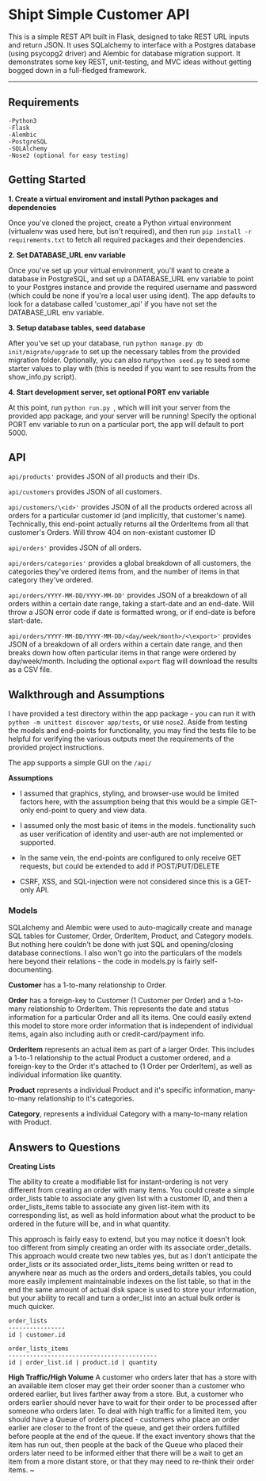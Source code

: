 # Shipt Simple Customer API

This is a simple REST API built in Flask, designed to take REST URL inputs and return JSON. It uses SQLalchemy to interface with a Postgres database (using psycopg2 driver) and Alembic for database migration support. It demonstrates some key REST, unit-testing, and MVC ideas without getting bogged down in a full-fledged framework. 
***

## Requirements
```
-Python3
-Flask
-Alembic
-PostgreSQL
-SQLAlchemy
-Nose2 (optional for easy testing)
```
## Getting Started

**1. Create a virtual enviroment and install Python packages and dependencies**

Once you've cloned the project, create a Python virtual environment (virtualenv was used here, but isn't required), and then run ```pip install -r requirements.txt``` to fetch all required packages and their dependencies.

**2. Set DATABASE_URL env variable**

Once you've set up your virtual environment, you'll want to create a database in PostgreSQL, and set up a DATABASE\_URL env variable to point to your Postgres instance and provide the required username and password (which could be none if you're a local user using ident). The app defaults to look for a database called 'customer_api' if you have not set the DATABASE\_URL env variable.

**3. Setup database tables, seed database**

After you've set up your database, run ```python manage.py db init/migrate/upgrade``` to set up the necessary tables from the provided migration folder. Optionally, you can also run```python seed.py``` to seed some starter values to play with (this is needed if you want to see results from the show_info.py script).

**4. Start development server, set optional PORT env variable**

At this point, run ```python run.py ```, which will init your server from the provided app package, and your server will be running! Specify the optional PORT env variable to run on a particular port, the app will default to port 5000.


## API

```api/products'```  provides JSON of all products and their IDs.

```api/customers``` provides JSON of all customers.

```api/customers/\<id>'``` provides JSON of all the products ordered across all orders for a particular customer id (and implicitly, that customer's name). Technically, this end-point actually returns all the OrderItems from all that customer's Orders. Will throw 404 on non-existant customer ID

```api/orders'``` provides JSON of all orders.

```api/orders/categories'``` provides a global breakdown of all customers, the categories they've ordered items from, and the number of items in that category they've ordered.

```api/orders/YYYY-MM-DD/YYYY-MM-DD'``` provides JSON of a breakdown of all orders within a certain date range, taking a start-date and an end-date. Will throw a JSON error code if date is formatted wrong, or if end-date is before start-date.

```api/orders/YYYY-MM-DD/YYYY-MM-DD/<day/week/month>/<\export>'``` provides JSON of a breakdown of all orders within a certain date range, and then breaks down how often particular items in that range were ordered by day/week/month. Including the optional ```export``` flag will download the results as a CSV file.

## Walkthrough and Assumptions

I have provided a test directory within the app package - you can run it with ```python -m unittest discover app/tests```, or use ```nose2```. Aside from testing the models and end-points for functionality, you may find the tests file to be helpful for verifying the various outputs meet the requirements of the provided project instructions.

The app supports a simple GUI on the ```/api/```

**Assumptions**

- I assumed that graphics, styling, and browser-use would be limited factors here, with the assumption being that this would be a simple GET-only end-point to query and view data.

- I assumed only the most basic of items in the models. functionality such as user verification of identity and user-auth are not implemented or supported.

- In the same vein, the end-points are configured to only receive GET requests, but could be extended to add if POST/PUT/DELETE

- CSRF, XSS, and SQL-injection were not considered since this is a GET-only API.

### Models

SQLalchemy and Alembic were used to auto-magically create and manage SQL tables for Customer, Order, OrderItem, Product, and Category models. But nothing here couldn't be done with just SQL and opening/closing database connections. I also won't go into the particulars of the models here beyond their relations - the code in models.py is fairly self-documenting.

**Customer** has a 1-to-many relationship to Order. 

**Order** has a foreign-key to Customer (1 Customer per Order) and a 1-to-many relationship to OrderItem. This represents the date and status information for a particular Order and all its items. One could easily extend this model to store more order information that is independent of individual items, again also including auth or credit-card/payment info.

**OrderItem** represents an actual item as part of a larger Order. This includes a 1-to-1 relationship to the actual Product a customer ordered, and a foreign-key to the Order it's attached to (1 Order per OrderItem), as well as individual information like quantity. 

**Product** represents a individual Product and it's specific information, many-to-many relationship to it's categories.

**Category**, represents a individual Category with a many-to-many relation with Product.


## Answers to Questions


**Creating Lists**

The ability to create a modifiable list for instant-ordering is not very different from creating an order with many items. You could create a simple order_lists table to associate any given list with a customer ID, and then a order_lists_items table to associate any given list-item with its corresponding list, as well as hold information about what the product to be ordered in the future will be, and in what quantity.

This approach is fairly easy to extend, but you may notice it doesn't look too different from simply creating an order with its associate order_details. This approach would create two new tables yes, but as I don't anticipate the order_lists or its associated order_lists_items being written or read to anywhere near as much as the orders and orders_details tables, you could more easily implement maintainable indexes on the list table, so that in the end the same amount of actual disk space is used to store your information, but your ability to recall and turn a order_list into an actual bulk order is much quicker.

```
order_lists
----------------
id | customer.id

order_lists_items
------------------------------------------
id | order_list.id | product.id | quantity
```

**High Traffic/High Volume**
A customer who orders later that has a store with an available item closer may get their order sooner than a customer who ordered earlier, but lives farther away from a store. But, a customer who orders earlier should never have to wait for their order to be processed after someone who orders later. To deal with high traffic for a limited item, you should have a Queue of orders placed - customers who place an order earlier are closer to the front of the queue, and get their orders fulfilled before people at the end of the queue. If the exact inventory shows that the item has run out, then people at the back of the Queue who placed their orders later need to be informed either that there will be a wait to get an item from a more distant store, or that they may need to re-think their order items.
~      
